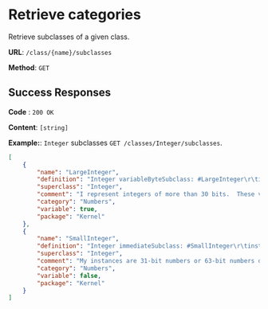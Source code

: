 # Retrieve categories

Retrieve subclasses of a given class.

**URL**: `/class/{name}/subclasses`

**Method**: `GET`

## Success Responses

**Code** : `200 OK`

**Content**: `[string]`

**Example:**: `Integer` subclasses `GET /classes/Integer/subclasses`.

```json
[
    {
        "name": "LargeInteger",
        "definition": "Integer variableByteSubclass: #LargeInteger\r\tinstanceVariableNames: ''\r\tclassVariableNames: ''\r\tpoolDictionaries: ''\r\tcategory: 'Kernel-Numbers'",
        "superclass": "Integer",
        "comment": "I represent integers of more than 30 bits.  These values are beyond the range of SmallInteger, and are encoded here as an array of 8-bit digits. ",
        "category": "Numbers",
        "variable": true,
        "package": "Kernel"
    },
    {
        "name": "SmallInteger",
        "definition": "Integer immediateSubclass: #SmallInteger\r\tinstanceVariableNames: ''\r\tclassVariableNames: ''\r\tpoolDictionaries: ''\r\tcategory: 'Kernel-Numbers'",
        "superclass": "Integer",
        "comment": "My instances are 31-bit numbers or 63-bit numbers depending on the image architecture, stored in twos complement form. The allowable range is approximately +- 1 billion (31 bits), 1 quintillion (63 bits)  (see SmallInteger minVal, maxVal).\r\rHandy guide to the kinds of Integer division:\r- /  exact division, returns a fraction if result is not a whole integer.\r- //  returns an Integer, rounded towards negative infinity.\r- \\\\ is modulo rounded towards negative infinity.\r- quo:  truncated division, rounded towards zero.",
        "category": "Numbers",
        "variable": false,
        "package": "Kernel"
    }
]
```

